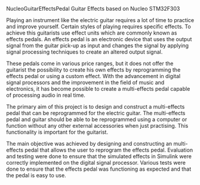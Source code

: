 NucleoGuitarEffectsPedal
Guitar Effects based on Nucleo STM32F303

Playing an instrument like the electric guitar requires a lot of time to practice and improve yourself. Certain styles of playing requires specific effects. To achieve this guitarists use effect units which are commonly known as effects pedals. An effects pedal is an electronic device that uses the output signal from the guitar pick-up as input and changes the signal by applying signal processing techniques to create an altered output signal.

These pedals come in various price ranges, but it does not offer the guitarist the possibility to create his own effects by reprogramming the effects pedal or using a custom effect. With the advancement in digital signal processors and the improvement in the field of music and electronics, it has become possible to create a multi-effects pedal capable of processing audio in real time.

The primary aim of this project is to design and construct a multi-effects pedal that can be reprogrammed for the electric guitar. The multi-effects pedal and guitar should be able to be reprogrammed using a computer or function without any other external accessories when just practising. This functionality is important for the guitarist.

The main objective was achieved by designing and constructing an multi-effects pedal that allows the user to reprogram the effects pedal. Evaluation and testing were done to ensure that the simulated effects in Simulink were correctly implemented on the digital signal processor. Various tests were done to ensure that the effects pedal was functioning as expected and that the pedal is easy to use.
